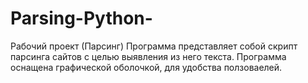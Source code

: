 # Parsing-Python-
Рабочий проект (Парсинг)
Программа представляет собой скрипт парсинга сайтов с целью выявления из него текста.
Программа оснащена графической оболочкой, для удобства ползоваелей.
